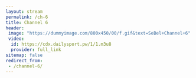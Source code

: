 ```yaml
---
layout: stream
permalink: /ch-6
title: Channel 6
header:
 image: "https://dummyimage.com/800x450/00/f.gif&text=SeBel+Channel+6"
 video:
  id: https://cdx.dailysport.pw/1/1.m3u8
  provider: full_link
sitemap: false
redirect_from:
 - /channel-6/
---
```

<style>h1#page-title{display:none;height:0;visibility:hidden;!important</style>

